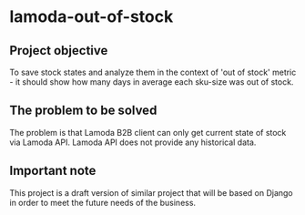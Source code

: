 # lamoda-out-of-stock

## Project objective

To save stock states and analyze them in the context of 'out of stock' metric - it should show how many days in average each sku-size was out of stock.

## The problem to be solved

The problem is that Lamoda B2B client can only get current state of stock via Lamoda API. Lamoda API does not provide any historical data.

## Important note

This project is a draft version of similar project that will be based on Django in order to meet the future needs of the business.
